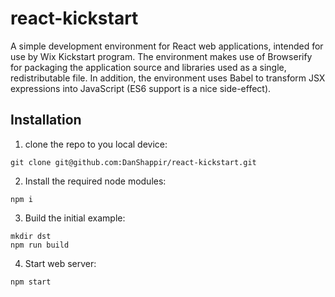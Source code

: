 # react-kickstart
A simple development environment for React web applications, intended for use by Wix Kickstart program.
The environment makes use of Browserify for packaging the application source and libraries used as a single, redistributable file.
In addition, the environment uses Babel to transform JSX expressions into JavaScript (ES6 support is a nice side-effect).

## Installation
1. clone the repo to you local device:
 ```
git clone git@github.com:DanShappir/react-kickstart.git
```
2. Install the required node modules:
 ```
npm i
```
3. Build the initial example:
 ```
mkdir dst
npm run build
```
4. Start web server:
 ```
npm start
```
